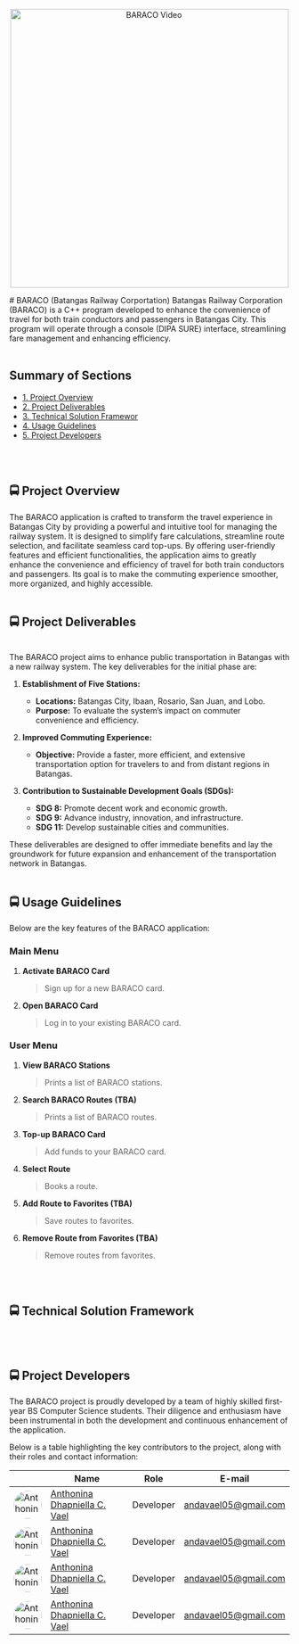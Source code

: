 <p align="center">
  <a href="https://github.com/your-username/your-repository/blob/main/BARACO/Baraco.png">
    <img src="https://github.com/andavael/your-repository/raw/main/BARACO/Baraco.png" alt="BARACO Video" width="500" />
  </a>
</p>
# BARACO (Batangas Railway Corportation)
Batangas Railway Corporation (BARACO) is a C++ program developed to enhance the convenience of travel for both train conductors and passengers in Batangas City. This program will operate through a console (DIPA SURE) interface, streamlining fare management and enhancing efficiency.
<br>
</br>


## Summary of Sections
-  [1. Project Overview](#proj_overview)
-  [2. Project Deliverables](#prof_deliverables)
-  [3. Technical Solution Framewor](#tech_framework)
-  [4. Usage Guidelines](#use_guidelines) 
-  [5. Project Developers](#proj_developers)
<br>
</br>


## <a id = "proj_overview"> 🚍 Project Overview </a> 
The BARACO application is crafted to transform the travel experience in Batangas City by providing a powerful and intuitive tool for managing the railway system. It is designed to simplify fare calculations, streamline route selection, and facilitate seamless card top-ups. By offering user-friendly features and efficient functionalities, the application aims to greatly enhance the convenience and efficiency of travel for both train conductors and passengers. Its goal is to make the commuting experience smoother, more organized, and highly accessible.
<br>
</br>


## <a id="prof_deliverables"> 🚍 Project Deliverables </a>
<br>
The BARACO project aims to enhance public transportation in Batangas with a new railway system. The key deliverables for the initial phase are:
</br>


1. **Establishment of Five Stations:**
   - **Locations:** Batangas City, Ibaan, Rosario, San Juan, and Lobo.
   - **Purpose:** To evaluate the system’s impact on commuter convenience and efficiency.

2. **Improved Commuting Experience:**
   - **Objective:** Provide a faster, more efficient, and extensive transportation option for travelers to and from distant regions in Batangas.

3. **Contribution to Sustainable Development Goals (SDGs):**
   - **SDG 8:** Promote decent work and economic growth.
   - **SDG 9:** Advance industry, innovation, and infrastructure.
   - **SDG 11:** Develop sustainable cities and communities.

These deliverables are designed to offer immediate benefits and lay the groundwork for future expansion and enhancement of the transportation network in Batangas.
<br>
</br>

## <a id="use_guidelines"> 🚍 Usage Guidelines </a>

Below are the key features of the BARACO application:

### Main Menu
1. **Activate BARACO Card**
   > Sign up for a new BARACO card.
2. **Open BARACO Card**
   > Log in to your existing BARACO card.

### User Menu
1. **View BARACO Stations**
   > Prints a list of BARACO stations.
2. **Search BARACO Routes (TBA)**
   > Prints a list of BARACO routes.
3. **Top-up BARACO Card**
   > Add funds to your BARACO card.
4. **Select Route**
   > Books a route.
5. **Add Route to Favorites (TBA)**
    > Save routes to favorites.
6. **Remove Route from Favorites (TBA)**
    > Remove routes from favorites.
<br>
</br>

## <a id = "tech_framework"> 🚍 Technical Solution Framework </a> 
<br>
</br>

## <a id="proj_developers"> 🚍 Project Developers </a>
The BARACO project is proudly developed by a team of highly skilled first-year BS Computer Science students. Their diligence and enthusiasm have been instrumental in both the development and continuous enhancement of the application.

Below is a table highlighting the key contributors to the project, along with their roles and contact information:

<table>
  <thead>
    <tr>
      <th></th>
      <th>Name</th>
      <th>Role</th>
      <th>E-mail</th>
    </tr>
  </thead>
  <tbody>
    <tr>
      <td><img src="Anda.jpg" alt="Anthonina Dhapniella C. Vael" width="50" style="border-radius:50%;"></td>
      <td><a href="https://github.com/andavael" target="_blank">Anthonina Dhapniella C. Vael</a></td>
      <td>Developer</td>
      <td><a href="mailto:andavael05@gmail.com">andavael05@gmail.com</a></td>
    </tr>
    <tr>
      <td><img src="Anda.jpg" alt="Anthonina Dhapniella C. Vael" width="50" style="border-radius:50%;"></td>
      <td><a href="https://github.com/andavael" target="_blank">Anthonina Dhapniella C. Vael</a></td>
      <td>Developer</td>
      <td><a href="mailto:andavael05@gmail.com">andavael05@gmail.com</a></td>
    </tr>
    <tr>
      <td><img src="Anda.jpg" alt="Anthonina Dhapniella C. Vael" width="50" style="border-radius:50%;"></td>
      <td><a href="https://github.com/andavael" target="_blank">Anthonina Dhapniella C. Vael</a></td>
      <td>Developer</td>
      <td><a href="mailto:andavael05@gmail.com">andavael05@gmail.com</a></td>
    </tr>
    <tr>
      <td><img src="Anda.jpg" alt="Anthonina Dhapniella C. Vael" width="50" style="border-radius:50%;"></td>
      <td><a href="https://github.com/andavael" target="_blank">Anthonina Dhapniella C. Vael</a></td>
      <td>Developer</td>
      <td><a href="mailto:andavael05@gmail.com">andavael05@gmail.com</a></td>
    </tr>
  </tbody>
</table>

<br>
</br>
